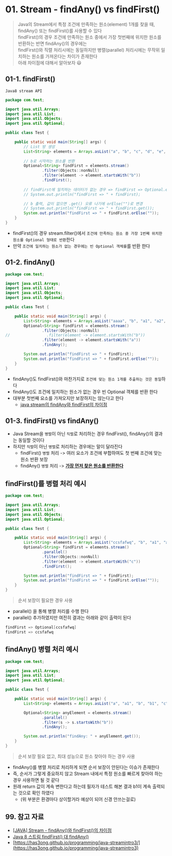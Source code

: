 # 01. Stream - findAny() vs findFirst()

> Java의 Stream에서 특정 조건에 만족하는 원소(element) 1개를 찾을 때, findAny() 또는 findFirst()를 사용할 수 있다  
> findFirst()의 경우 조건에 만족하는 원소 중에서 가장 첫번째에 위치한 원소를 반환하는 반면 findAny()의 경우에는  
> findFirst()와 직렬 처리시에는 동일하지만 병렬(parallel) 처리시에는 무작위 일치하는 원소를 가져온다는 차이가 존재한다  
> 아래 차이점에 대해서 알아보자 😃

## 01-1. findFirst()

`Java8 stream API`

```java
package com.test;

import java.util.Arrays;
import java.util.List;
import java.util.Objects;
import java.util.Optional;

public class Test {

    public static void main(String[] args) {
        // List 방 생성
        List<String> elements = Arrays.asList("a", "b", "c", "d", "e", "b1", "c1");
        
        // b로 시작하는 원소를 반환
        Optional<String> findFirst = elements.stream()
                .filter(Objects::nonNull)
                .filter(element -> element.startsWith("b"))
                .findFirst();
        
        // findFirst에 일치하는 데이터가 없는 경우 => findFirst => Optional.empty
        // System.out.println("findFirst => " + findFirst);

        // b 출력, 값이 없으면 .get() 오류 나기에 orElse("")로 변경
        // System.out.println("findFirst => " + findFirst.get());
        System.out.println("findFirst => " + findFirst.orElse(""));
    }
}
```

- findFirst()의 경우 stream.filter()에서 `조건에 만족하는 원소 중 가장 1번째 위치한 원소를 Optional 형태로 반환`한다
- 만약 `조건에 일치하는 원소가 없는 경우에는 빈 Optional 객체를`를 반환 한다

## 01-2. findAny()

```java
package com.test;

import java.util.Arrays;
import java.util.List;
import java.util.Objects;
import java.util.Optional;

public class Test {

    public static void main(String[] args) {
        List<String> elements = Arrays.asList("aaaa", "b", "a1", "a2", "a4", "b1", "c1", "a5");
        Optional<String> findFirst = elements.stream()
                .filter(Objects::nonNull)
//                .filter(element -> element.startsWith("b"))
                .filter(element -> element.startsWith("a"))
                .findAny();

        System.out.println("findFirst => " + findFirst);
        System.out.println("findFirst => " + findFirst.orElse(""));
    }
}
```

- findAny()도 findFirst()와 마찬가지로 `조건에 맞는 원소 1개를 추출하는 것은 동일`하다
- findAny()도 조건에 일치하는 원소가 없는 경우 빈 Optional 객체를 반환 한다
- 대부분 첫번째 요소를 가져오지만 보장하지는 않는다고 한다
  - [java stream의 findAny와 findFirst의 차이점](https://rudaks.tistory.com/entry/java-stream%EC%9D%98-findAny%EC%99%80-findFirst%EC%9D%98-%EC%B0%A8%EC%9D%B4%EC%A0%90)

## 01-3. findFirst() vs findAny()

- Java Stream을 `병렬`이 아닌 `직렬`로 처리하는 경우 findFirst(), findAny()의 결과는 동일할 것이다
- 하지만 `직렬`이 아닌 `병렬`로 처리하는 경우에는 말이 달라진다
  - findFirst() `병렬` 처리 -> 여러 요소가 조건에 부합하여도 첫 번째 조건에 맞는 원소 반환 보장
  - findAny() `병렬` 처리 -> <u>**가장 먼저 찾은 원소를 반환한다**</u>

## findFirst()를 병렬 처리 예시

```java
package com.test;

import java.util.Arrays;
import java.util.List;
import java.util.Objects;
import java.util.Optional;

public class Test {

    public static void main(String[] args) {
        List<String> elements = Arrays.asList("ccsfafwq", "b", "a1", "a2", "a4", "b1", "c1", "a5");
        Optional<String> findFirst = elements.stream()
                .parallel()
                .filter(Objects::nonNull)
                .filter(element -> element.startsWith("c"))
                .findFirst();

        System.out.println("findFirst => " + findFirst);
        System.out.println("findFirst => " + findFirst.orElse(""));
    }
}
```

> 순서 보장이 필요한 경우 사용

- parallel() 을 통해 병렬 처리를 수행 한다
- parallel() 추가하였지만 여전히 결과는 아래와 같이 출력이 된다

```java
findFirst => Optional[ccsfafwq]
findFirst => ccsfafwq
```

## findAny() 병렬 처리 예시

```java
package com.test;

import java.util.Arrays;
import java.util.List;
import java.util.Optional;

public class Test {

    public static void main(String[] args) {
        List<String> elements = Arrays.asList("a", "a1", "b", "b1", "c", "c1");

        Optional<String> anyElement = elements.stream()
                .parallel()
                .filter(s -> s.startsWith("b"))
                .findAny();

        System.out.println("findAny: " + anyElement.get());
    }
}
```

> 순서 보장 필요 없고, 최대 성능으로 원소 찾아야 하는 경우 사용

- findAny()를 병렬 처리로 처리하게 되면 순서 보장이 안된다는 이슈가 존재한다
- 즉, 순서가 그렇게 중요하지 않고 Stream 내에서 특정 원소를 빠르게 찾아야 하는 경우 사용하면 될 것 같다
- 원래 return 값이 계속 변한다고 하는데 필자가 테스트 해본 결과 b1이 계속 출력되는 것으로 확인 하였다
  - (위 부분은 환경마다 상이할거라 예상이 되어 신경 안쓰는걸로)

## 99. 참고 자료

- [[JAVA] Stream - findAny()와 findFirst()의 차이점](https://devjjsjjj.tistory.com/entry/Java-Stream-findAny%EC%99%80-findFirst%EC%9D%98-%EC%B0%A8%EC%9D%B4%EC%A0%90)
- [Java 8 스트림 findFirst() 대 findAny()](https://www.baeldung.com/java-stream-findfirst-vs-findany)
- [https://has3ong.github.io/programming/java-streamintro3/](https://has3ong.github.io/programming/java-streamintro3)